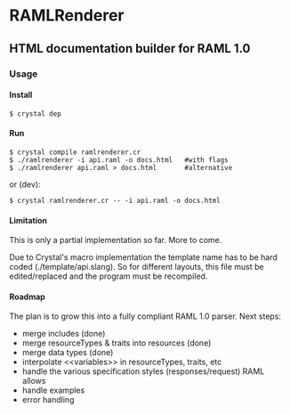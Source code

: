 # RAMLRenderer
## HTML documentation builder for RAML 1.0

### Usage

#### Install

    $ crystal dep
    
#### Run

    $ crystal compile ramlrenderer.cr
    $ ./ramlrenderer -i api.raml -o docs.html   #with flags
    $ ./ramlrenderer api.raml > docs.html       #alternative
    
or (dev):

    $ crystal ramlrenderer.cr -- -i api.raml -o docs.html
    
    
#### Limitation

This is only a partial implementation so far. More to come.

Due to Crystal's macro implementation the template name has to be hard coded (./template/api.slang). So for different layouts, this file must be edited/replaced and the program must be recompiled.


#### Roadmap

The plan is to grow this into a fully compliant RAML 1.0 parser. Next steps:

- merge includes (done)
- merge resourceTypes & traits into resources (done)
- merge data types (done)
- interpolate <\<variables>> in resourceTypes, traits, etc
- handle the various specification styles (responses/request) RAML allows
- handle examples
- error handling

